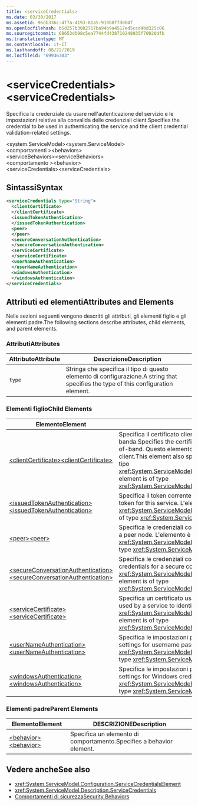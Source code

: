 ```yaml
---
title: <serviceCredentials>
ms.date: 03/30/2017
ms.assetid: 96db336c-4f7a-4193-81a5-910b8ffd804f
ms.openlocfilehash: b5d257b3082717ba94b9a4517ed5ccd4bd325c06
ms.sourcegitcommit: 68653db98c5ea7744fd438710248935f70020dfb
ms.translationtype: MT
ms.contentlocale: it-IT
ms.lasthandoff: 08/22/2019
ms.locfileid: "69936303"
---
```

# <a name="servicecredentials"></a><span data-ttu-id="f1491-101">\<serviceCredentials></span><span class="sxs-lookup"><span data-stu-id="f1491-101">\<serviceCredentials></span></span>
<span data-ttu-id="f1491-102">Specifica la credenziale da usare nell'autenticazione del servizio e le impostazioni relative alla convalida delle credenziali client.</span><span class="sxs-lookup"><span data-stu-id="f1491-102">Specifies the credential to be used in authenticating the service and the client credential validation-related settings.</span></span>  
  
 <span data-ttu-id="f1491-103">\<system.ServiceModel></span><span class="sxs-lookup"><span data-stu-id="f1491-103">\<system.ServiceModel></span></span>  
<span data-ttu-id="f1491-104">\<comportamenti ></span><span class="sxs-lookup"><span data-stu-id="f1491-104">\<behaviors></span></span>  
<span data-ttu-id="f1491-105">\<serviceBehaviors></span><span class="sxs-lookup"><span data-stu-id="f1491-105">\<serviceBehaviors></span></span>  
<span data-ttu-id="f1491-106">\<comportamento ></span><span class="sxs-lookup"><span data-stu-id="f1491-106">\<behavior></span></span>  
<span data-ttu-id="f1491-107">\<serviceCredentials></span><span class="sxs-lookup"><span data-stu-id="f1491-107">\<serviceCredentials></span></span>  
  
## <a name="syntax"></a><span data-ttu-id="f1491-108">Sintassi</span><span class="sxs-lookup"><span data-stu-id="f1491-108">Syntax</span></span>  
  
```xml  
<serviceCredentials type="String">
  <clientCertificate>
  </clientCertificate>
  <issuedTokenAuthentication>
  </issuedTokenAuthentication>
  <peer>
  </peer>
  <secureConversationAuthentication>
  </secureConversationAuthentication>
  <serviceCertificate>
  </serviceCertificate>
  <userNameAuthentication>
  </userNameAuthentication>
  <windowsAuthentication>
  </windowsAuthentication>
</serviceCredentials>
```  
  
## <a name="attributes-and-elements"></a><span data-ttu-id="f1491-109">Attributi ed elementi</span><span class="sxs-lookup"><span data-stu-id="f1491-109">Attributes and Elements</span></span>  
 <span data-ttu-id="f1491-110">Nelle sezioni seguenti vengono descritti gli attributi, gli elementi figlio e gli elementi padre.</span><span class="sxs-lookup"><span data-stu-id="f1491-110">The following sections describe attributes, child elements, and parent elements.</span></span>  
  
### <a name="attributes"></a><span data-ttu-id="f1491-111">Attributi</span><span class="sxs-lookup"><span data-stu-id="f1491-111">Attributes</span></span>  
  
|<span data-ttu-id="f1491-112">Attributo</span><span class="sxs-lookup"><span data-stu-id="f1491-112">Attribute</span></span>|<span data-ttu-id="f1491-113">Descrizione</span><span class="sxs-lookup"><span data-stu-id="f1491-113">Description</span></span>|  
|---------------|-----------------|  
|`type`|<span data-ttu-id="f1491-114">Stringa che specifica il tipo di questo elemento di configurazione.</span><span class="sxs-lookup"><span data-stu-id="f1491-114">A string that specifies the type of this configuration element.</span></span>|  
  
### <a name="child-elements"></a><span data-ttu-id="f1491-115">Elementi figlio</span><span class="sxs-lookup"><span data-stu-id="f1491-115">Child Elements</span></span>  
  
|<span data-ttu-id="f1491-116">Elemento</span><span class="sxs-lookup"><span data-stu-id="f1491-116">Element</span></span>|<span data-ttu-id="f1491-117">Descrizione</span><span class="sxs-lookup"><span data-stu-id="f1491-117">Description</span></span>|  
|-------------|-----------------|  
|[<span data-ttu-id="f1491-118">\<clientCertificate></span><span class="sxs-lookup"><span data-stu-id="f1491-118">\<clientCertificate></span></span>](clientcertificate-of-servicecredentials.md)|<span data-ttu-id="f1491-119">Specifica il certificato client da usare quando il certificato client è disponibile fuori banda.</span><span class="sxs-lookup"><span data-stu-id="f1491-119">Specifies the certificate to be used when the client certificate is available out-of-band.</span></span> <span data-ttu-id="f1491-120">Questo elemento specifica anche impostazioni di convalida dei certificati client.</span><span class="sxs-lookup"><span data-stu-id="f1491-120">This element also specifies client certificate validation settings.</span></span> <span data-ttu-id="f1491-121">L'elemento è di tipo <xref:System.ServiceModel.Configuration.X509InitiatorCertificateServiceElement>.</span><span class="sxs-lookup"><span data-stu-id="f1491-121">This element is of type <xref:System.ServiceModel.Configuration.X509InitiatorCertificateServiceElement>.</span></span>|  
|[<span data-ttu-id="f1491-122">\<issuedTokenAuthentication></span><span class="sxs-lookup"><span data-stu-id="f1491-122">\<issuedTokenAuthentication></span></span>](issuedtokenauthentication-of-servicecredentials.md)|<span data-ttu-id="f1491-123">Specifica il token corrente emesso per questo servizio.</span><span class="sxs-lookup"><span data-stu-id="f1491-123">Specifies the current issued token for this service.</span></span> <span data-ttu-id="f1491-124">L'elemento è di tipo <xref:System.ServiceModel.Configuration.IssuedTokenServiceElement>.</span><span class="sxs-lookup"><span data-stu-id="f1491-124">This element is of type <xref:System.ServiceModel.Configuration.IssuedTokenServiceElement>.</span></span>|  
|[<span data-ttu-id="f1491-125">\<peer></span><span class="sxs-lookup"><span data-stu-id="f1491-125">\<peer></span></span>](peer-of-servicecredentials.md)|<span data-ttu-id="f1491-126">Specifica le credenziali correnti per un nodo peer.</span><span class="sxs-lookup"><span data-stu-id="f1491-126">Specifies the current credentials for a peer node.</span></span> <span data-ttu-id="f1491-127">L'elemento è di tipo <xref:System.ServiceModel.Configuration.PeerCredentialElement>.</span><span class="sxs-lookup"><span data-stu-id="f1491-127">This element is of type <xref:System.ServiceModel.Configuration.PeerCredentialElement>.</span></span>|  
|[<span data-ttu-id="f1491-128">\<secureConversationAuthentication></span><span class="sxs-lookup"><span data-stu-id="f1491-128">\<secureConversationAuthentication></span></span>](secureconversationauthentication-of-servicecredential.md)|<span data-ttu-id="f1491-129">Specifica le credenziali correnti per una conversazione protetta.</span><span class="sxs-lookup"><span data-stu-id="f1491-129">Specifies the current credentials for a secure conversation.</span></span> <span data-ttu-id="f1491-130">L'elemento è di tipo <xref:System.ServiceModel.Configuration.SecureConversationServiceElement>.</span><span class="sxs-lookup"><span data-stu-id="f1491-130">This element is of type <xref:System.ServiceModel.Configuration.SecureConversationServiceElement>.</span></span>|  
|[<span data-ttu-id="f1491-131">\<serviceCertificate></span><span class="sxs-lookup"><span data-stu-id="f1491-131">\<serviceCertificate></span></span>](servicecertificate-of-servicecredentials.md)|<span data-ttu-id="f1491-132">Specifica un certificato usato da un servizio per identificarsi.</span><span class="sxs-lookup"><span data-stu-id="f1491-132">Specifies a certificate used by a service to identify itself.</span></span> <span data-ttu-id="f1491-133">L'elemento è di tipo <xref:System.ServiceModel.Configuration.X509RecipientCertificateServiceElement>.</span><span class="sxs-lookup"><span data-stu-id="f1491-133">This element is of type <xref:System.ServiceModel.Configuration.X509RecipientCertificateServiceElement>.</span></span>|  
|[<span data-ttu-id="f1491-134">\<userNameAuthentication></span><span class="sxs-lookup"><span data-stu-id="f1491-134">\<userNameAuthentication></span></span>](usernameauthentication.md)|<span data-ttu-id="f1491-135">Specifica le impostazioni per la convalida nome utente e password.</span><span class="sxs-lookup"><span data-stu-id="f1491-135">Specifies the settings for username password validation.</span></span> <span data-ttu-id="f1491-136">L'elemento è di tipo <xref:System.ServiceModel.Configuration.UserNameServiceElement>.</span><span class="sxs-lookup"><span data-stu-id="f1491-136">This element is of type <xref:System.ServiceModel.Configuration.UserNameServiceElement>.</span></span>|  
|[<span data-ttu-id="f1491-137">\<windowsAuthentication></span><span class="sxs-lookup"><span data-stu-id="f1491-137">\<windowsAuthentication></span></span>](windowsauthentication-of-servicecredentials.md)|<span data-ttu-id="f1491-138">Specifica le impostazioni per la convalida di credenziali Windows.</span><span class="sxs-lookup"><span data-stu-id="f1491-138">Specifies the settings for Windows credential validation.</span></span> <span data-ttu-id="f1491-139">L'elemento è di tipo <xref:System.ServiceModel.Configuration.WindowsServiceElement>.</span><span class="sxs-lookup"><span data-stu-id="f1491-139">This element is of type <xref:System.ServiceModel.Configuration.WindowsServiceElement>.</span></span>|  
  
### <a name="parent-elements"></a><span data-ttu-id="f1491-140">Elementi padre</span><span class="sxs-lookup"><span data-stu-id="f1491-140">Parent Elements</span></span>  
  
|<span data-ttu-id="f1491-141">Elemento</span><span class="sxs-lookup"><span data-stu-id="f1491-141">Element</span></span>|<span data-ttu-id="f1491-142">DESCRIZIONE</span><span class="sxs-lookup"><span data-stu-id="f1491-142">Description</span></span>|  
|-------------|-----------------|  
|[<span data-ttu-id="f1491-143">\<behavior></span><span class="sxs-lookup"><span data-stu-id="f1491-143">\<behavior></span></span>](behavior-of-endpointbehaviors.md)|<span data-ttu-id="f1491-144">Specifica un elemento di comportamento.</span><span class="sxs-lookup"><span data-stu-id="f1491-144">Specifies a behavior element.</span></span>|  
  
## <a name="see-also"></a><span data-ttu-id="f1491-145">Vedere anche</span><span class="sxs-lookup"><span data-stu-id="f1491-145">See also</span></span>

- <xref:System.ServiceModel.Configuration.ServiceCredentialsElement>
- <xref:System.ServiceModel.Description.ServiceCredentials>
- [<span data-ttu-id="f1491-146">Comportamenti di sicurezza</span><span class="sxs-lookup"><span data-stu-id="f1491-146">Security Behaviors</span></span>](../../../wcf/feature-details/security-behaviors-in-wcf.md)
